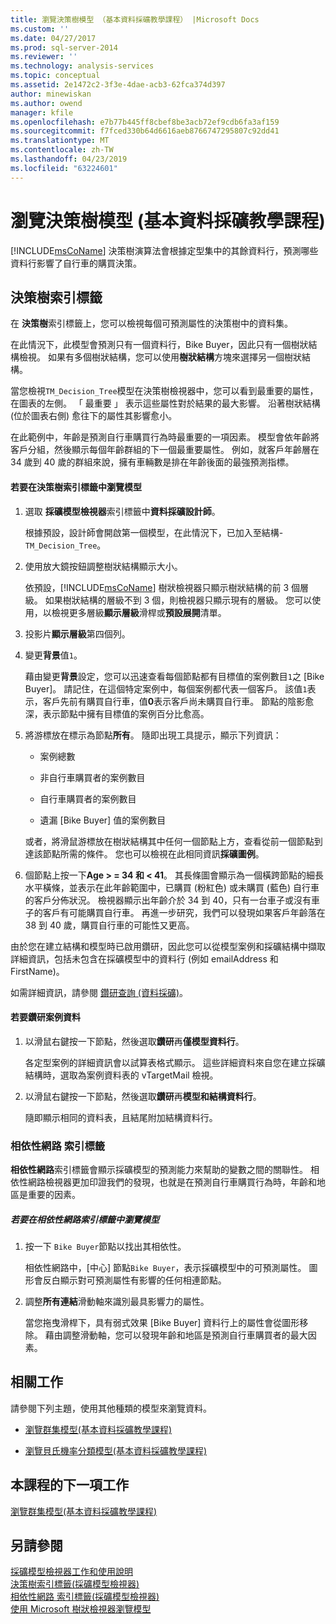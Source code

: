 ```yaml
---
title: 瀏覽決策樹模型 （基本資料採礦教學課程） |Microsoft Docs
ms.custom: ''
ms.date: 04/27/2017
ms.prod: sql-server-2014
ms.reviewer: ''
ms.technology: analysis-services
ms.topic: conceptual
ms.assetid: 2e1472c2-3f3e-4dae-acb3-62fca374d397
author: minewiskan
ms.author: owend
manager: kfile
ms.openlocfilehash: e7b77b445ff8cbef8be3acb72ef9cdb6fa3af159
ms.sourcegitcommit: f7fced330b64d6616aeb8766747295807c92dd41
ms.translationtype: MT
ms.contentlocale: zh-TW
ms.lasthandoff: 04/23/2019
ms.locfileid: "63224601"
---
```

# <a name="exploring-the-decision-tree-model-basic-data-mining-tutorial"></a>瀏覽決策樹模型 (基本資料採礦教學課程)
  [!INCLUDE[msCoName](../includes/msconame-md.md)] 決策樹演算法會根據定型集中的其餘資料行，預測哪些資料行影響了自行車的購買決策。  
  

  
##  <a name="Decision_Tree_Tab"></a> 決策樹索引標籤  
 在 **決策樹**索引標籤上，您可以檢視每個可預測屬性的決策樹中的資料集。  
  
 在此情況下，此模型會預測只有一個資料行，Bike Buyer，因此只有一個樹狀結構檢視。 如果有多個樹狀結構，您可以使用**樹狀結構**方塊來選擇另一個樹狀結構。  
  
 當您檢視`TM_Decision_Tree`模型在決策樹檢視器中，您可以看到最重要的屬性，在圖表的左側。 「 最重要 」 表示這些屬性對於結果的最大影響。 沿著樹狀結構 (位於圖表右側) 愈往下的屬性其影響愈小。  
  
 在此範例中，年齡是預測自行車購買行為時最重要的一項因素。 模型會依年齡將客戶分組，然後顯示每個年齡群組的下一個最重要屬性。 例如，就客戶年齡層在 34 歲到 40 歲的群組來說，擁有車輛數是排在年齡後面的最強預測指標。  
  
#### <a name="to-explore-the-model-in-the-decision-tree-tab"></a>若要在決策樹索引標籤中瀏覽模型  
  
1.  選取 **採礦模型檢視器**索引標籤中**資料採礦設計師**。  
  
     根據預設，設計師會開啟第一個模型，在此情況下，已加入至結構- `TM_Decision_Tree`。  
  
2.  使用放大鏡按鈕調整樹狀結構顯示大小。  
  
     依預設，[!INCLUDE[msCoName](../includes/msconame-md.md)] 樹狀檢視器只顯示樹狀結構的前 3 個層級。 如果樹狀結構的層級不到 3 個，則檢視器只顯示現有的層級。 您可以使用，以檢視更多層級**顯示層級**滑桿或**預設展開**清單。  
  
3.  投影片**顯示層級**第四個列。  
  
4.  變更**背景**值`1`。  
  
     藉由變更**背景**設定，您可以迅速查看每個節點都有目標值的案例數目`1`之 [Bike Buyer]。 請記住，在這個特定案例中，每個案例都代表一個客戶。 該值`1`表示，客戶先前有購買自行車，值**0**表示客戶尚未購買自行車。 節點的陰影愈深，表示節點中擁有目標值的案例百分比愈高。  
  
5.  將游標放在標示為節點**所有**。 隨即出現工具提示，顯示下列資訊：  
  
    -   案例總數  
  
    -   非自行車購買者的案例數目  
  
    -   自行車購買者的案例數目  
  
    -   遺漏 [Bike Buyer] 值的案例數目  
  
     或者，將滑鼠游標放在樹狀結構其中任何一個節點上方，查看從前一個節點到達該節點所需的條件。 您也可以檢視在此相同資訊**採礦圖例**。  
  
6.  個節點上按一下**Age > = 34 和 < 41**。 其長條圖會顯示為一個橫跨節點的細長水平橫條，並表示在此年齡範圍中，已購買 (粉紅色) 或未購買 (藍色) 自行車的客戶分佈狀況。 檢視器顯示出年齡介於 34 到 40，只有一台車子或沒有車子的客戶有可能購買自行車。 再進一步研究，我們可以發現如果客戶年齡落在 38 到 40 歲，購買自行車的可能性又更高。  
  
 由於您在建立結構和模型時已啟用鑽研，因此您可以從模型案例和採礦結構中擷取詳細資訊，包括未包含在採礦模型中的資料行 (例如 emailAddress 和 FirstName)。  
  
 如需詳細資訊，請參閱 [鑽研查詢 &#40;資料採礦&#41;](../../2014/analysis-services/data-mining/drillthrough-queries-data-mining.md)。  
  
#### <a name="to-drill-through-to-case-data"></a>若要鑽研案例資料  
  
1.  以滑鼠右鍵按一下節點，然後選取**鑽研**再**僅模型資料行**。  
  
     各定型案例的詳細資訊會以試算表格式顯示。 這些詳細資料來自您在建立採礦結構時，選取為案例資料表的 vTargetMail 檢視。  
  
2.  以滑鼠右鍵按一下節點，然後選取**鑽研**再**模型和結構資料行**。  
  
     隨即顯示相同的資料表，且結尾附加結構資料行。  
  
  
###  <a name="Dependency_Network_Tab"></a> 相依性網路 索引標籤  
 **相依性網路**索引標籤會顯示採礦模型的預測能力來幫助的變數之間的關聯性。 相依性網路檢視器更加印證我們的發現，也就是在預測自行車購買行為時，年齡和地區是重要的因素。  
  
##### <a name="to-explore-the-model-in-the-dependency-network-tab"></a>若要在相依性網路索引標籤中瀏覽模型  
  
1.  按一下 `Bike Buyer`節點以找出其相依性。  
  
     相依性網路中，[中心] 節點`Bike Buyer`，表示採礦模型中的可預測屬性。 圖形會反白顯示對可預測屬性有影響的任何相連節點。  
  
2.  調整**所有連結**滑動軸來識別最具影響力的屬性。  
  
     當您拖曳滑桿下，具有弱式效果 [Bike Buyer] 資料行上的屬性會從圖形移除。 藉由調整滑動軸，您可以發現年齡和地區是預測自行車購買者的最大因素。  
  
## <a name="related-tasks"></a>相關工作  
 請參閱下列主題，使用其他種類的模型來瀏覽資料。  
  
-   [瀏覽群集模型&#40;基本資料採礦教學課程&#41;](../../2014/tutorials/exploring-the-clustering-model-basic-data-mining-tutorial.md)  
  
-   [瀏覽貝氏機率分類模型&#40;基本資料採礦教學課程&#41;](../../2014/tutorials/exploring-the-naive-bayes-model-basic-data-mining-tutorial.md)  
  
## <a name="next-task-in-lesson"></a>本課程的下一項工作  
 [瀏覽群集模型&#40;基本資料採礦教學課程&#41;](../../2014/tutorials/exploring-the-clustering-model-basic-data-mining-tutorial.md)  
  
## <a name="see-also"></a>另請參閱  
 [採礦模型檢視器工作和使用說明](../../2014/analysis-services/data-mining/mining-model-viewer-tasks-and-how-tos.md)   
 [決策樹索引標籤&#40;採礦模型檢視器&#41;](../../2014/analysis-services/decision-tree-tab-mining-model-viewer.md)   
 [相依性網路 索引標籤&#40;採礦模型檢視器&#41;](../../2014/analysis-services/dependency-network-tab-mining-model-viewer.md)   
 [使用 Microsoft 樹狀檢視器瀏覽模型](../../2014/analysis-services/data-mining/browse-a-model-using-the-microsoft-tree-viewer.md)  
  
  
